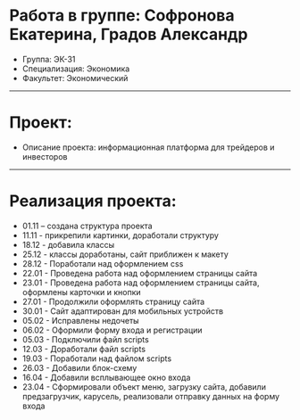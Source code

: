 # Работа в группе: Софронова Екатерина, Градов Александр
- Группа: ЭК-31
- Специализация: Экономика
- Факультет: Экономический
---
# Проект: 
- Описание проекта: информационная платформа для трейдеров и инвесторов
---
# Реализация проекта:
- 01.11 – создана структура проекта
- 11.11 - прикрепили картинки, доработали структуру
- 18.12 - добавила классы
- 25.12 - классы доработаны, сайт приближен к макету
- 28.12 - Поработали над оформлением css
- 22.01 - Проведена работа над оформлением страницы сайта
- 23.01 - Проведена работа над оформлением страницы сайта, оформлены карточки и кнопки
- 27.01 - Продолжили оформлять страницу сайта
- 30.01 - Сайт адаптирован для мобильных устройств
- 05.02 - Исправлены недочеты
- 06.02 - Оформили форму входа и регистрации
- 05.03 - Подключили файл scripts
- 12.03 - Доработали файл scripts
- 19.03 - Поработали над файлом scripts
- 26.03 - Добавили блок-схему
- 16.04 - Добавили всплывающее окно входа
- 23.04 - Сформировали объект меню, загрузку сайта, добавили предзагрузчик, карусель, реализовали отправку данных на форму входа